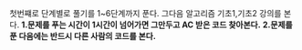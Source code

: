 첫번쨰로 
단계별로 풀기를 1~6단계까지 푼다.
그다음 알고리즘 기초1,기초2 강의를 본다.
**1.문제를 푸는 시간이 1시간이 넘어가면 그만두고 AC 받은 코드 찾아본다.**
**2.문제를 푼 다음에는 반드시 다른 사람의 코드를 본다.**
